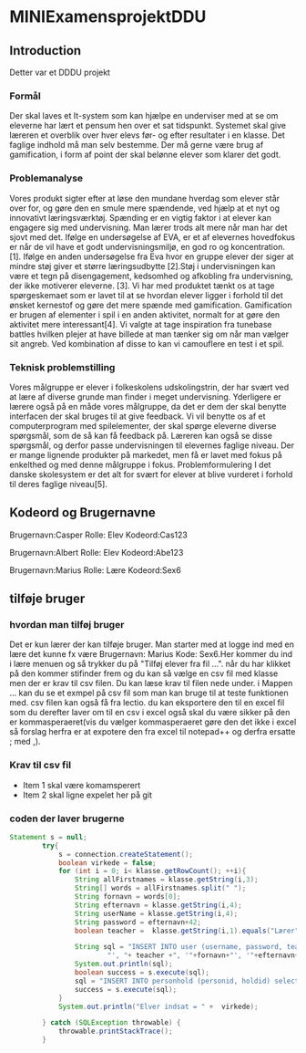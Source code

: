 

# MINIExamensprojektDDU


## Introduction
Detter var et DDDU projekt
### Formål
Der skal laves et It-system som kan hjælpe en underviser med at se om eleverne har lært et pensum hen over et sat tidspunkt. Systemet skal give læreren et overblik over hver elevs før- og efter resultater i en klasse. Det faglige indhold må man selv bestemme. Der må gerne være brug af gamification, i form af point der skal belønne elever som klarer det godt. 

### Problemanalyse

Vores produkt sigter efter at løse den mundane hverdag som elever står over for, og gøre den en smule mere spændende, ved hjælp at et nyt og innovativt læringsværktøj.
Spænding er en vigtig faktor i at elever kan engagere sig med undervisning. Man lærer trods alt mere når man har det sjovt med det. Ifølge en undersøgelse af EVA, er et af elevernes hovedfokus er når de vil have et godt undervisningsmiljø, en god ro og koncentration.  [1]. Ifølge en anden undersøgelse fra Eva hvor en gruppe elever der siger at mindre støj giver et større læringsudbytte [2].Støj i undervisningen kan være et tegn på  disengagement, kedsomhed og afkobling fra undervisning, der ikke motiverer eleverne. [3].  Vi har med produktet tænkt os at tage spørgeskemaet som er lavet til at se hvordan elever ligger i forhold til det ønsket kernestof og gøre det mere spænde med gamification. Gamification er brugen af ​​elementer i spil i en anden aktivitet, normalt for at gøre den aktivitet mere interessant[4].  Vi valgte at tage inspiration fra tunebase battles hvilken plejer at have billede at man tænker sig om når man vælger sit angreb. Ved kombination af disse to kan vi camouflere en test i et spil. 

### Teknisk problemstilling
Vores målgruppe er elever i folkeskolens udskolingstrin, der har svært ved at lære af diverse grunde man finder i meget undervisning. Yderligere er lærere også på en måde vores målgruppe, da det er dem der skal benytte interfacen der skal bruges til at give feedback. Vi vil benytte os af et computerprogram med spilelementer, der skal spørge eleverne diverse spørgsmål, som de så kan få feedback på. Læreren kan også se disse spørgsmål, og derfor passe undervisningen til elevernes faglige niveau. Der er mange lignende produkter på markedet, men få er lavet med fokus på enkelthed og med denne målgruppe i fokus.
Problemformulering
I det danske skolesystem er det alt for svært for elever at blive vurderet i forhold til deres faglige niveau[5]. 


## Kodeord og Brugernavne
Brugernavn:Casper
Rolle: Elev
Kodeord:Cas123

Brugernavn:Albert
Rolle: Elev
Kodeord:Abe123

Brugernavn:Marius
Rolle: Lære
Kodeord:Sex6

##  tilføje bruger
### hvordan man tilføj bruger
Det er kun lærer der kan tilføje bruger. Man starter med at logge ind med en lære det kunne fx være Brugernavn: Marius Kode: Sex6.Her kommer du ind i lære menuen og så trykker du på "Tilføj elever fra fil ...". når du har klikket på den kommer stifinder frem og du kan så vælge en csv fil med klasse men der er krav til csv filen. Du kan læse krav til filen nede under. i Mappen ... kan du se et exmpel på csv fil som man kan bruge til at teste funktionen med. csv filen kan også få fra lectio. du kan eksportere den til en excel fil som du derefter laver om til en csv i excel også skal du være sikker på den er kommasperaeret(vis du vælger kommasperaeret gøre den det ikke i excel så forslag herfra er at expotere den fra excel til notepad++ og derfra ersatte ; med ,).

### Krav til csv fil
* Item 1 skal være komamsperert 
* Item 2 skal ligne expelet her på git

### coden der laver brugerne
``` Java
Statement s = null;
        try{
            s = connection.createStatement();
            boolean virkede = false;
            for (int i = 0; i< klasse.getRowCount(); ++i){
                String allFirstnames = klasse.getString(i,3);
                String[] words = allFirstnames.split(" ");
                String fornavn = words[0];
                String efternavn = klasse.getString(i,4);
                String userName = klasse.getString(i,4);
                String password = efternavn+42;
                boolean teacher =  klasse.getString(i,1).equals("Lærer");

                String sql = "INSERT INTO user (username, password, teacher, fornavn, efternavn) VALUES ('"+userName+"', '"+ Main.getHash(password)+
                        "', "+ teacher +", '"+fornavn+"', '"+efternavn+"');";
                System.out.println(sql);
                boolean success = s.execute(sql);
                sql = "INSERT INTO personhold (personid, holdid) select userid, 1 from user where fornavn='"+fornavn+"' AND efternavn='+"+efternavn+"+';";
                success = s.execute(sql);
            }
            System.out.println("Elver indsat = " +  virkede);

        } catch (SQLException throwable) {
            throwable.printStackTrace();
        }

```
